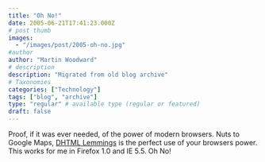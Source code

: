 ```yaml
---
title: "Oh No!"
date: 2005-06-21T17:41:23.000Z
# post thumb
images:
  - "/images/post/2005-oh-no.jpg"
#author
author: "Martin Woodward"
# description
description: "Migrated from old blog archive"
# Taxonomies
categories: ["Technology"]
tags: ["blog", "archive"]
type: "regular" # available type (regular or featured)
draft: false
---
```


Proof, if it was ever needed, of the power of modern browsers.  Nuts to Google Maps, [DHTML Lemmings](http://193.151.73.87/games/lemmings/index.html) is the perfect use of your browsers power.  This works for me in Firefox 1.0 and IE 5.5.  Oh No!